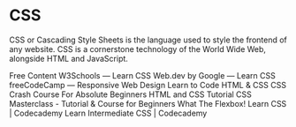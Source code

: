 # CSS

CSS or Cascading Style Sheets is the language used to style the frontend of any website. CSS is a cornerstone technology of the World Wide Web, alongside HTML and JavaScript.

<ResourceGroupTitle>Free Content</ResourceGroupTitle>
<BadgeLink colorScheme='yellow' badgeText='Read' href='https://www.w3schools.com/css/'>W3Schools — Learn CSS</BadgeLink>
<BadgeLink colorScheme='yellow' badgeText='Read' href='https://web.dev/learn/css/'>Web.dev by Google — Learn CSS</BadgeLink>
<BadgeLink colorScheme='yellow' badgeText='Read' href='https://www.freecodecamp.org/learn/responsive-web-design/'>freeCodeCamp — Responsive Web Design</BadgeLink>
<BadgeLink colorScheme='yellow' badgeText='Read' href='https://learn.shayhowe.com/html-css/building-your-first-web-page/'>Learn to Code HTML & CSS</BadgeLink>
<BadgeLink colorScheme='green' badgeText='Course' href='https://www.youtube.com/watch?v=yfoY53QXEnI'>CSS Crash Course For Absolute Beginners</BadgeLink>
<BadgeLink colorScheme='green' badgeText='Course' href='https://www.youtube.com/watch?v=D-h8L5hgW-w'>HTML and CSS Tutorial</BadgeLink>
<BadgeLink colorScheme='green' badgeText='Course' href='https://www.youtube.com/watch?v=FqmB-Zj2-PA'>CSS Masterclass - Tutorial & Course for Beginners</BadgeLink>
<BadgeLink colorScheme='green' badgeText='Course' href='https://flexbox.io/'>What The Flexbox!</BadgeLink>
<BadgeLink colorScheme='green' badgeText='Course' href='https://www.codecademy.com/learn/learn-css'>Learn CSS | Codecademy</BadgeLink>
<BadgeLink colorScheme='green' badgeText='Course' href='https://www.codecademy.com/learn/learn-intermediate-css'>Learn Intermediate CSS | Codecademy</BadgeLink>

